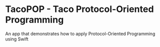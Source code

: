 # TacoPOP - Taco Protocol-Oriented Programming

An app that demonstrates how to apply Protocol-Oriented Programming
using Swift
